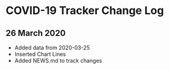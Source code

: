 # COVID-19 Tracker Change Log

## 26 March 2020
* Added data from 2020-03-25
* Inserted Chart Lines
* Added NEWS.md to track changes


